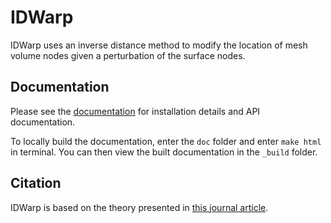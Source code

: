 IDWarp
====================================================

IDWarp uses an inverse distance method to modify the location of mesh volume nodes given a perturbation of the surface nodes.

Documentation
-------------

Please see the [documentation](http://mdolab.engin.umich.edu/docs/packages/idwarp/doc/index.html) for installation details and API documentation.

To locally build the documentation, enter the `doc` folder and enter `make html` in terminal.
You can then view the built documentation in the `_build` folder.


Citation
--------

IDWarp is based on the theory presented in [this journal article](https://doi.org/10.1016/j.jcp.2011.09.021).

